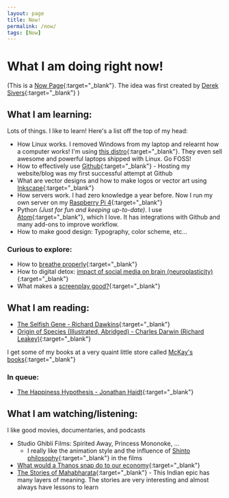 ```yaml
---
layout: page
title: Now!
permalink: /now/
tags: [Now]
---
```

# What I am doing right now!
<span size="0.6em">(This is a [Now Page](https://nownownow.com/about){:target="_blank"}. The idea was first created by [Derek Sivers](https://sivers.org/){:target="_blank"} ) </span>

## What I am learning:
Lots of things. I like to learn! Here's a list off the top of my head:
* How Linux works. I removed Windows from my laptop and relearnt how a computer works! I'm using [this distro](https://pop.system76.com/){:target="_blank"}. They even sell awesome and powerful laptops shipped with Linux. Go FOSS!
* How to effectively use [Github](https://github.com/){:target="_blank"} - Hosting my website/blog was my first successful attempt at Github
* What are vector designs and how to make logos or vector art using [Inkscape](https://inkscape.org/){:target="_blank"}
* How servers work. I had zero knowledge a year before. Now I run my own server on my [Raspberry Pi 4](https://www.raspberrypi.org/){:target="_blank"}
* Python *(Just for fun and keeping up-to-date)*. I use [Atom](https://atom.io/){:target="_blank"}, which I love. It has integrations with Github and many add-ons to improve workflow.
* How to make good design: Typography, color scheme, etc...

### Curious to explore:
* How to [breathe properly](https://www.youtube.com/watch?v=U5o9b2RVC2E){:target="_blank"}
* How to digital detox: [impact of social media on brain (neuroplasticity)](https://www.youtube.com/watch?v=gLJowTOkZVo){:target="_blank"}
* What makes a [screenplay good?](https://www.youtube.com/watch?v=zSQZvAKfwvA){:target="_blank"}

## What I am reading:

* [The Selfish Gene - Richard Dawkins](https://www.amazon.com/Selfish-Gene-Anniversary-Landmark-Paperback/dp/B0722G5V92/ref=sr_1_3?dchild=1&keywords=selfish+gene&qid=1596147426&s=books&sr=1-3){:target="_blank"}
* [Origin of Species (Illustrated, Abridged) - Charles Darwin (Richard Leakey)](https://www.amazon.com/Illustrated-Origin-Species-Abridged/dp/0809057352/ref=sr_1_2?dchild=1&keywords=Origin+of+Species+%28Illustrated%2C+Abridged%29&qid=1596147461&s=books&sr=1-2){:target="_blank"}

I get some of my books at a very quaint little store called [McKay's books](http://www.mckaybooks.com/){:target="_blank"}

### In queue:
* [The Happiness Hypothesis - Jonathan Haidt](https://www.amazon.com/Happiness-Hypothesis-Finding-Modern-Ancient/dp/0465028020){:target="_blank"}

## What I am watching/listening:
I like good movies, documentaries, and podcasts
* Studio Ghibli Films: Spirited Away, Princess Mononoke, ...
  - I really like the animation style and the influence of [Shinto philosophy](https://www.youtube.com/watch?v=es8iacHu1PA){:target="_blank"} in the films
* [What would a Thanos snap do to our economy](https://www.youtube.com/watch?v=_h_sWNsGssg){:target="_blank"}
* [The Stories of Mahabharata](https://podcasts.apple.com/us/podcast/the-stories-of-mahabharata/id888135469){:target="_blank"} - This Indian epic has many layers of meaning. The stories are very interesting and almost always have lessons to learn
